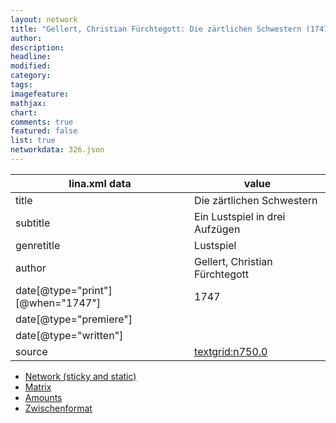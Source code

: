 ```yaml
---
layout: network
title: "Gellert, Christian Fürchtegott: Die zärtlichen Schwestern (1747)"
author:
description:
headline:
modified:
category:
tags:
imagefeature: 
mathjax: 
chart: 
comments: true
featured: false
list: true
networkdata: 326.json
---
```

lina.xml data  | value
------------- | -------------
title|Die zärtlichen Schwestern
subtitle|Ein Lustspiel in drei Aufzügen
genretitle|Lustspiel
author|Gellert, Christian Fürchtegott
date[@type="print"][@when="1747"]|1747
date[@type="premiere"]|
date[@type="written"]|
source|[textgrid:n750.0](https://textgridlab.org/1.0/tgcrud-public/rest/textgrid:n750.0/data)



* [Network (sticky and static)](/linas/network326)
* [Matrix](/linas/matrix326)
* [Amounts](/linas/amount326)
* [Zwischenformat](/linas/lina326 )
